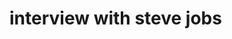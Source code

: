 <!--
id: 697901698
link: http://tumblr.atmos.org/post/697901698/interview-with-steve-jobs
slug: interview-with-steve-jobs
date: Mon Jun 14 2010 09:40:57 GMT-0700 (PDT)
publish: 2010-06-014
tags: 
title: interview with steve jobs
-->


interview with steve jobs
=========================



